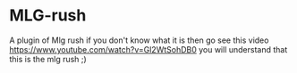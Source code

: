 # MLG-rush
A plugin of Mlg rush if you don't know what it is then go see this video      https://www.youtube.com/watch?v=Gl2WtSohDB0     you will understand that this is the mlg rush ;)
